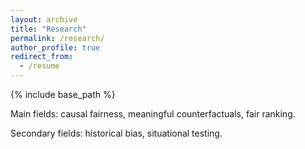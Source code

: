 ```yaml
---
layout: archive
title: "Research"
permalink: /research/
author_profile: true
redirect_from:
  - /resume
---
```


{% include base_path %}

Main fields: causal fairness, meaningful counterfactuals, fair ranking.

Secondary fields: historical bias, situational testing.
